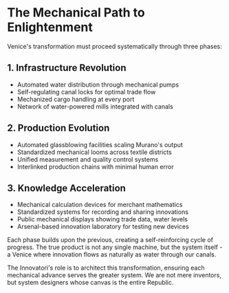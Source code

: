 # The Mechanical Path to Enlightenment

Venice's transformation must proceed systematically through three phases:

## 1. Infrastructure Revolution
- Automated water distribution through mechanical pumps
- Self-regulating canal locks for optimal trade flow
- Mechanized cargo handling at every port
- Network of water-powered mills integrated with canals

## 2. Production Evolution
- Automated glassblowing facilities scaling Murano's output
- Standardized mechanical looms across textile districts
- Unified measurement and quality control systems
- Interlinked production chains with minimal human error

## 3. Knowledge Acceleration
- Mechanical calculation devices for merchant mathematics
- Standardized systems for recording and sharing innovations
- Public mechanical displays showing trade data, water levels
- Arsenal-based innovation laboratory for testing new devices

Each phase builds upon the previous, creating a self-reinforcing cycle of progress. The true product is not any single machine, but the system itself - a Venice where innovation flows as naturally as water through our canals.

The Innovatori's role is to architect this transformation, ensuring each mechanical advance serves the greater system. We are not mere inventors, but system designers whose canvas is the entire Republic.